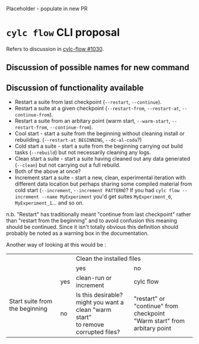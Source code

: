 Placeholder - populate in new PR
# `cylc flow` CLI proposal
Refers to discussion in [cylc-flow #1030](https://github.com/cylc/cylc-flow/issues/1030).


## Discussion of possible names for new command

## Discussion of functionality available
* Restart a suite from last checkpoint (`--restart`, `--continue`).
* Restart a suite at a given checkpoint (`--restart-from`, `--restart-at`,
  `--continue-from`).
* Restart a suite from an arbitary point (warm start, `--warm-start`,
  `--restart-from`, `--continue-from`).
* Cool start - start a suite from the beginning without cleaning install or
  rebuilding. (`--restart-at BEGINNING`, `--dc-al-coda`?)
* Cold start a suite - start a suite from the beginning carrying out build
  tasks (`--rebuild`) but not necessarily cleaning any logs.
* Clean start a suite - start a suite having cleaned out any data generated
  (`--clean`) but not carrying out a full rebuild.
* Both of the above at once?
* Increment start a suite - start a new, clean, experimental iteration with
  different data location but perhaps sharing some compiled material from
  cold start (`--increment`, `--increment PATTERN`)? If you had
  `cylc flow --increment --name MyExperiment` you'd get suites `MyExperiment_0`,
  `MyExperiment_1`... and so on.

n.b. "Restart" has traditionally meant "continue from last checkpoint" rather
than "restart from the beginning" and to avoid confusion this meaning should
be continued. Since it isn't totally obvious this definition should probably be
noted as a warning box in the documentation.

Another way of looking at this would be :
<table>
<tr>
<td colspan=2 rowspan=2></td><td colspan=2>Clean the installed files</td>
</tr><tr>
<td>yes</td><td>no</tr>
</tr><tr>
<td rowspan=2>Start suite from the beginning</td><td>yes</td><td>clean-run or increment</td><td>cylc flow</td>
</tr><tr>
<td>no</td><td>Is this desirable? <br> might you want a clean "warm start"<br> to remove corrupted files?</td><td>"restart" or "continue" from checkpoint<br>"Warm start" from arbitary point</tr>
</table>
